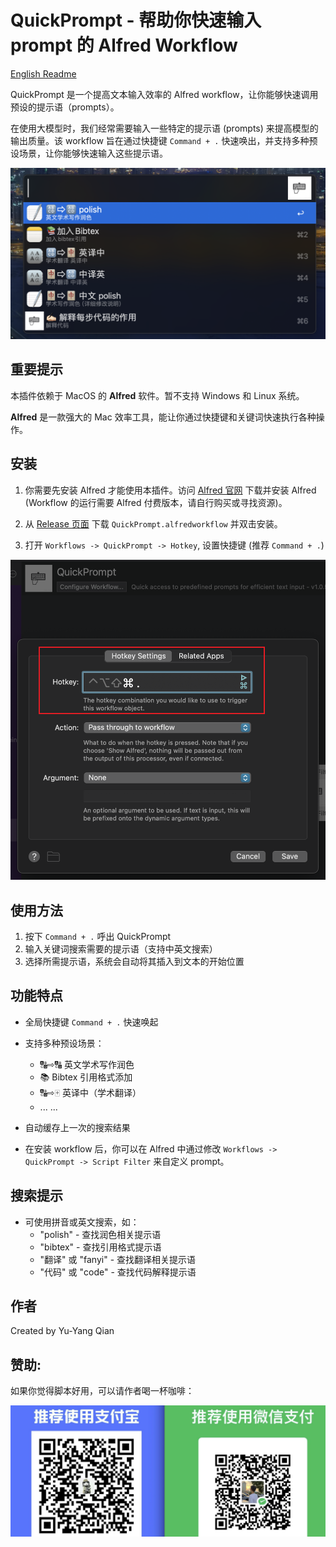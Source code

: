 # QuickPrompt - 帮助你快速输入 prompt 的 Alfred Workflow

[English Readme](readme_en.md)

QuickPrompt 是一个提高文本输入效率的 Alfred workflow，让你能够快速调用预设的提示语（prompts）。

在使用大模型时，我们经常需要输入一些特定的提示语 (prompts) 来提高模型的输出质量。该 workflow 旨在通过快捷键 `Command + .` 快速唤出，并支持多种预设场景，让你能够快速输入这些提示语。

![Example](figs/example.png)

## 重要提示

本插件依赖于 MacOS 的 **Alfred** 软件。暂不支持 Windows 和 Linux 系统。

**Alfred** 是一款强大的 Mac 效率工具，能让你通过快捷键和关键词快速执行各种操作。

## 安装

1. 你需要先安装 Alfred 才能使用本插件。访问 [Alfred 官网](https://www.alfredapp.com/) 下载并安装 Alfred (Workflow 的运行需要 Alfred 付费版本，请自行购买或寻找资源)。

2. 从 [Release 页面](https://github.com/ZinYY/QuickPrompt_AlfredWorkflow/releases) 下载 `QuickPrompt.alfredworkflow` 并双击安装。

3. 打开 `Workflows -> QuickPrompt -> Hotkey`, 设置快捷键 (推荐 `Command + .`)

![设置快捷键](figs/set_hotkey.png)

## 使用方法

1. 按下 `Command + .` 呼出 QuickPrompt
2. 输入关键词搜索需要的提示语（支持中英文搜索）
3. 选择所需提示语，系统会自动将其插入到文本的开始位置

## 功能特点

-   全局快捷键 `Command + .` 快速唤起
-   支持多种预设场景：

    -   🔠⇨🔠 英文学术写作润色
    -   📚 Bibtex 引用格式添加
    -   🔠⇨🀄️ 英译中（学术翻译）
    -   ... ...

-   自动缓存上一次的搜索结果

-   在安装 workflow 后，你可以在 Alfred 中通过修改 `Workflows -> QuickPrompt -> Script Filter` 来自定义 prompt。

## 搜索提示

-   可使用拼音或英文搜索，如：
    -   "polish" - 查找润色相关提示语
    -   "bibtex" - 查找引用格式提示语
    -   "翻译" 或 "fanyi" - 查找翻译相关提示语
    -   "代码" 或 "code" - 查找代码解释提示语

## 作者

Created by Yu-Yang Qian

## 赞助:

如果你觉得脚本好用，可以请作者喝一杯咖啡：

![sponsor](figs/pic_receive.jpg)

